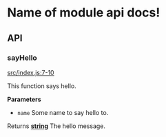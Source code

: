 # Name of module api docs!

## API

<!-- Generated by documentation.js. Update this documentation by updating the source code. -->

### sayHello

[src/index.js:7-10](https://github.com/KrimzenNinja/krimzen-ninja-module-template/blob/d6f6d57e78acbab1f715ccd850881dd7f4d49391/src/index.js#L7-L10 "Source code on GitHub")

This function says hello.

**Parameters**

-   `name`  Some name to say hello to.

Returns **[string](https://developer.mozilla.org/en-US/docs/Web/JavaScript/Reference/Global_Objects/String)** The hello message.
